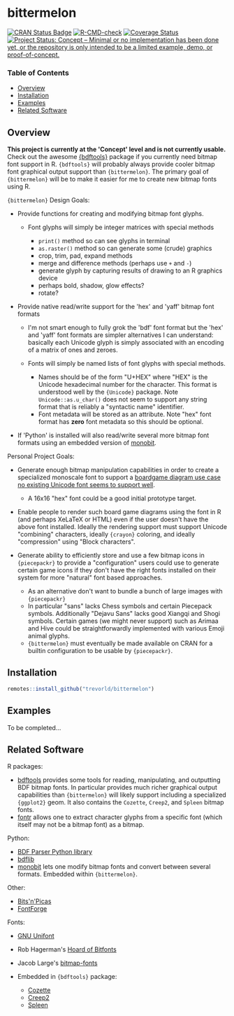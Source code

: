 # bittermelon

[![CRAN Status Badge](https://www.r-pkg.org/badges/version/bittermelon)](https://cran.r-project.org/package=bittermelon)
[![R-CMD-check](https://github.com/trevorld/bittermelon/workflows/R-CMD-check/badge.svg)](https://github.com/trevorld/bittermelon/actions)
[![Coverage Status](https://img.shields.io/codecov/c/github/trevorld/bittermelon.svg)](https://codecov.io/github/trevorld/bittermelon?branch=main)
[![Project Status: Concept – Minimal or no implementation has been done yet, or the repository is only intended to be a limited example, demo, or proof-of-concept.](https://www.repostatus.org/badges/latest/concept.svg)](https://www.repostatus.org/#concept)

### Table of Contents

* [Overview](#overview)
* [Installation](#installation)
* [Examples](#examples)
* [Related Software](#similar)

## <a name="overview">Overview</a>

**This project is currently at the 'Concept' level and is not currently usable.**  Check out the awesome [{bdftools}](https://github.com/coolbutuseless/bdftools) package if you currently need bitmap font support in R.  `{bdftools}` will probably always provide cooler bitmap font graphical output support than `{bittermelon}`.  The primary goal of `{bittermelon}` will be to make it easier for me to create new bitmap fonts using R.

`{bittermelon}` Design Goals:

* Provide functions for creating and modifying bitmap font glyphs.  

  * Font glyphs will simply be integer matrices with special methods

    * `print()` method so can see glyphs in terminal
    * `as.raster()` method so can generate some (crude) graphics
    * crop, trim, pad, expand methods
    * merge and difference methods (perhaps use `+` and `-`)
    * generate glyph by capturing results of drawing to an R graphics device
    * perhaps bold, shadow, glow effects?
    * rotate?

* Provide native read/write support for the 'hex' and 'yaff' bitmap font formats 
  
  * I'm not smart enough to fully grok the 'bdf' font format but the 'hex' and 'yaff' font formats are simpler alternatives I can understand: basically each Unicode glyph is simply associated with an encoding of a matrix of ones and zeroes.
  * Fonts will simply be named lists of font glyphs with special methods.  

    * Names should be of the form "U+HEX" where "HEX" is the Unicode hexadecimal number for the character.  This format is understood well by the `{Unicode}` package.  Note `Unicode::as.u_char()` does not seem to support any string format that is reliably a "syntactic name" identifier.
    * Font metadata will be stored as an attribute.  Note "hex" font format has **zero** font metadata so this should be optional.

* If 'Python' is installed will also read/write several more bitmap font formats using an embedded version of [monobit](https://github.com/robhagemans/monobit).

Personal Project Goals:

* Generate enough bitmap manipulation capabilities in order to create a specialized monoscale font to support a [boardgame diagram use case no existing Unicode font seems to support well](https://trevorldavis.com/piecepackr/unicode-piecepack-diagrams.html#piecepack-font-wishlist).

  * A 16x16 "hex" font could be a good initial prototype target.

* Enable people to render such board game diagrams using the font in R (and perhaps XeLaTeX or HTML) even if the user doesn't have the above font installed.  Ideally the rendering support must support Unicode "combining" characters, ideally `{crayon}` coloring, and ideally "compression" using "Block characters".
* Generate ability to efficiently store and use a few bitmap icons in `{piecepackr}` to provide a "configuration" users could use to generate certain game icons if they don't have the right fonts installed on their system for more "natural" font based approaches.

  * As an alternative don't want to bundle a bunch of large images with `{piecepackr}`
  * In particular "sans" lacks Chess symbols and certain Piecepack symbols.  Additionally "Dejavu Sans" lacks good Xiangqi and Shogi symbols.  Certain games (we might never support) such as Arimaa and Hive could be straightforwardly implemented with various Emoji animal glyphs.
  * `{bittermelon}` must eventually be made available on CRAN for a builtin configuration to be usable by `{piecepackr}`.

## <a name="installation">Installation</a>


```r
remotes::install_github("trevorld/bittermelon")
```

## <a name="examples">Examples</a>



To be completed...

## <a name="similar">Related Software</a>

R packages:

* [bdftools](https://github.com/coolbutuseless/bdftools) provides some tools for reading, manipulating, and outputting BDF bitmap fonts.  In particular provides much richer graphical output capabilities than `{bittermelon}` will likely support including a specialized `{ggplot2}` geom.  It also contains the `Cozette`, `Creep2`, and `Spleen` bitmap fonts. 
* [fontr](https://github.com/yixuan/fontr) allows one to extract character glyphs from a specific font (which itself may not be a bitmap font) as a bitmap.

Python:

* [BDF Parser Python library](https://github.com/tomchen/bdfparser)
* [bdflib](https://gitlab.com/Screwtapello/bdflib)
* [monobit](https://github.com/robhagemans/monobit) lets one modify bitmap fonts and convert between several formats.  Embedded within `{bittermelon}`.

Other:

* [Bits'n'Picas](https://github.com/kreativekorp/bitsnpicas)
* [FontForge](http://fontforge.org/en-US/)

Fonts:

* [GNU Unifont](https://www.unifoundry.com/unifont/index.html)
* Rob Hagerman's [Hoard of Bitfonts](https://github.com/robhagemans/hoard-of-bitfonts)
* Jacob Large's [bitmap-fonts](https://github.com/Tecate/bitmap-fonts)
* Embedded in `{bdftools}` package:

  * [Cozette](https://github.com/slavfox/Cozette)
  * [Creep2](https://github.com/raymond-w-ko/creep2) 
  * [Spleen](https://github.com/fcambus/spleen)
